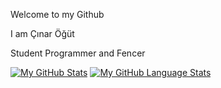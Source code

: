 Welcome to my Github

I am Çınar Öğüt

Student Programmer and Fencer

[![My GitHub Stats](https://github-readme-stats.vercel.app/api/?username=cogut2005&count_private=true&theme=tokyonight&showicons=true)]()
[![My GitHub Language Stats](https://github-readme-stats.vercel.app/api/top-langs/?username=cogut2005&langs_count=5&theme=tokyonight)]()
